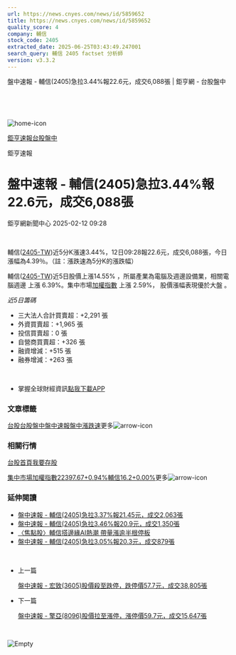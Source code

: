 ```yaml
---
url: https://news.cnyes.com/news/id/5859652
title: https://news.cnyes.com/news/id/5859652
quality_score: 4
company: 輔信
stock_code: 2405
extracted_date: 2025-06-25T03:43:49.247001
search_query: 輔信 2405 factset 分析師
version: v3.3.2
---
```


盤中速報 - 輔信(2405)急拉3.44%報22.6元，成交6,088張 | 鉅亨網 - 台股盤中

‌

‌

![home-icon](/assets/icons/breadCrumb/symbol-icon-home.svg)

[鉅亨速報](/news/cat/anue_live)[台股盤中](/news/cat/tw_live)

鉅亨速報

# 盤中速報 - 輔信(2405)急拉3.44%報22.6元，成交6,088張

鉅亨網新聞中心 2025-02-12 09:28

‌

輔信([2405-TW](https://www.cnyes.com/twstock/2405))近5分K漲速3.44%，12日09:28報22.6元，成交6,088張，今日漲幅為4.39％。（註：漲跌速為5分K的漲跌幅）

輔信([2405-TW](https://www.cnyes.com/twstock/2405))近5日股價上漲14.55% ，所屬產業為電腦及週邊設備業，相關電腦週邊 上漲 6.39%。集中市場[加權指數](https://invest.cnyes.com/index/TWS/TSE01) 上漲 2.59%， 股價漲幅表現優於大盤 。

*近5日籌碼*

* 三大法人合計買賣超：+2,291 張
* 外資買賣超：+1,965 張
* 投信買賣超：0 張
* 自營商買賣超：+326 張
* 融資增減：+515 張
* 融券增減：+263 張

‌

* 掌握全球財經資訊[點我下載APP](http://www.cnyes.com/app/?utm_source=mweb&utm_medium=HamMenuBanner&utm_campaign=fixed&utm_content=entr)

### 文章標籤

[台股](https://news.cnyes.com/tag/台股 "台股")[台股盤中](https://news.cnyes.com/tag/台股盤中 "台股盤中")[盤中速報](https://news.cnyes.com/tag/盤中速報 "盤中速報")[盤中漲跌速](https://news.cnyes.com/tag/盤中漲跌速 "盤中漲跌速")更多![arrow-icon](/assets/icons/arrows/arrow-down.svg)

### 相關行情

[台股首頁](https://www.cnyes.com/twstock)[我要存股](https://supr.link/8OHaU)

[集中市場加權指數22397.67+0.94%](https://invest.cnyes.com/index/TWS/TSE01)[輔信16.2+0.00%](https://www.cnyes.com/twstock/2405)更多![arrow-icon](/assets/icons/arrows/arrow-down.svg)

### 延伸閱讀

* [盤中速報 - 輔信(2405)急拉3.37%報21.45元，成交2,063張](/news/id/5858635)
* [盤中速報 - 輔信(2405)急拉3.46%報20.9元，成交1,350張](/news/id/5853714)
* [〈焦點股〉輔信搭邊緣AI熱潮 帶量漲逾半根停板](/news/id/5852678)
* [盤中速報 - 輔信(2405)急拉3.05%報20.3元，成交879張](/news/id/5852455)

‌

* 上一篇

  [盤中速報 - 宏致(3605)股價殺至跌停，跌停價57.7元，成交38,805張](/news/id/5859892)
* 下一篇

  [盤中速報 - 擎亞(8096)股價拉至漲停，漲停價59.7元，成交15,647張](/news/id/5858871)

‌

![Empty](/assets/icons/skeleton/empty-image.svg)

‌